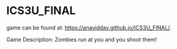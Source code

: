 # ICS3U_FINAL
game can be found at:
https://anavidday.github.io/ICS3U_FINAL/.

Game Description:
Zombies run at you and you shoot them!
